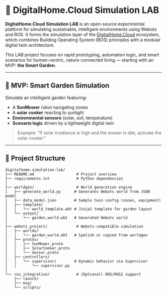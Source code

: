 # 🌿 DigitalHome.Cloud Simulation LAB

**DigitalHome.Cloud Simulation LAB** is an open-source experimental platform for simulating sustainable, intelligent environments using Webots and ROS. It forms the simulation layer of the [DigitalHome.Cloud](https://github.com/YOUR_USER/DigitalHome.Cloud) ecosystem, which combines Building Operating System (BOS) principles with a modular digital twin architecture.

This LAB project focuses on rapid prototyping, automation logic, and smart scenarios for human-centric, nature-connected living — starting with an MVP: **the Smart Garden**.

---

## 🎯 MVP: Smart Garden Simulation

Simulate an intelligent garden featuring:
- A **SunMower** robot navigating zones
- A **solar cooker** reacting to sunlight
- **Environmental sensors** (solar, soil, temperature)
- **Scenario logic** driven by a lightweight digital twin

> Example: "If solar irradiance is high and the mower is idle, activate the solar cooker."

---

## 🧱 Project Structure

```plaintext
digitalhome-simulation-lab/
├── README.md                   # Project overview
├── requirements.txt            # Python dependencies
│
├── worldgen/                   # World generation engine
│   ├── generate_world.py      # Generates Webots world from JSON model
│   ├── data_model.json        # Sample twin config (zones, equipment)
│   ├── template/
│   │   └── world_template.wbt # Jinja2 template for garden layout
│   └── output/
│       └── garden_world.wbt   # Generated Webots world
│
├── webots_project/             # Webots-compatible simulation
│   ├── worlds/
│   │   └── garden_world.wbt   # Symlink or copied from worldgen
│   ├── protos/
│   │   ├── SunMower.proto
│   │   ├── SolarCooker.proto
│   │   └── Sensor.proto
│   ├── controllers/
│   │   └── supervisor/        # Dynamic behavior via Supervisor
│   │       └── supervisor.py
│
└── ros_integration/            # (Optional) ROS/ROS2 support
    ├── launch/
    ├── msg/
    └── scripts/